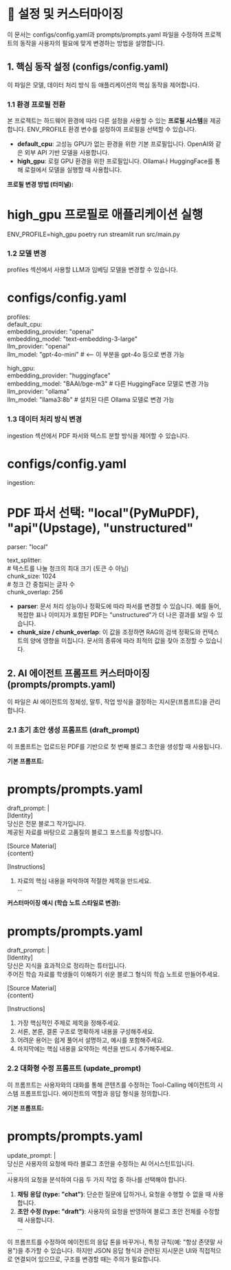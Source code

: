 # **🔧 설정 및 커스터마이징**

이 문서는 configs/config.yaml과 prompts/prompts.yaml 파일을 수정하여 프로젝트의 동작을 사용자의 필요에 맞게 변경하는 방법을 설명합니다.

## **1. 핵심 동작 설정 (configs/config.yaml)**

이 파일은 모델, 데이터 처리 방식 등 애플리케이션의 핵심 동작을 제어합니다.

### **1.1 환경 프로필 전환**

본 프로젝트는 하드웨어 환경에 따라 다른 설정을 사용할 수 있는 **프로필 시스템**을 제공합니다. ENV_PROFILE 환경 변수를 설정하여 프로필을 선택할 수 있습니다.

* **default_cpu**: 고성능 GPU가 없는 환경을 위한 기본 프로필입니다. OpenAI와 같은 외부 API 기반 모델을 사용합니다.  
* **high_gpu**: 로컬 GPU 환경을 위한 프로필입니다. Ollama나 HuggingFace를 통해 로컬에서 모델을 실행할 때 사용합니다.

**프로필 변경 방법 (터미널):**

# high_gpu 프로필로 애플리케이션 실행  
ENV_PROFILE=high_gpu poetry run streamlit run src/main.py

### **1.2 모델 변경**

profiles 섹션에서 사용할 LLM과 임베딩 모델을 변경할 수 있습니다.

# configs/config.yaml

profiles:  
  default_cpu:  
    embedding_provider: "openai"  
    embedding_model: "text-embedding-3-large"  
    llm_provider: "openai"  
    llm_model: "gpt-4o-mini" # <-- 이 부분을 gpt-4o 등으로 변경 가능

  high_gpu:  
    embedding_provider: "huggingface"  
    embedding_model: "BAAI/bge-m3" # 다른 HuggingFace 모델로 변경 가능  
    llm_provider: "ollama"  
    llm_model: "llama3:8b" # 설치된 다른 Ollama 모델로 변경 가능

### **1.3 데이터 처리 방식 변경**

ingestion 섹션에서 PDF 파서와 텍스트 분할 방식을 제어할 수 있습니다.

# configs/config.yaml

ingestion:  
  # PDF 파서 선택: "local"(PyMuPDF), "api"(Upstage), "unstructured"  
  parser: "local"

  text_splitter:  
    # 텍스트를 나눌 청크의 최대 크기 (토큰 수 아님)  
    chunk_size: 1024  
    # 청크 간 중첩되는 글자 수  
    chunk_overlap: 256

* **parser**: 문서 처리 성능이나 정확도에 따라 파서를 변경할 수 있습니다. 예를 들어, 복잡한 표나 이미지가 포함된 PDF는 "unstructured"가 더 나은 결과를 보일 수 있습니다.  
* **chunk_size / chunk_overlap**: 이 값을 조정하면 RAG의 검색 정확도와 컨텍스트의 양에 영향을 미칩니다. 문서의 종류에 따라 최적의 값을 찾아 조정할 수 있습니다.

## **2. AI 에이전트 프롬프트 커스터마이징 (prompts/prompts.yaml)**

이 파일은 AI 에이전트의 정체성, 말투, 작업 방식을 결정하는 지시문(프롬프트)을 관리합니다.

### **2.1 초기 초안 생성 프롬프트 (draft_prompt)**

이 프롬프트는 업로드된 PDF를 기반으로 첫 번째 블로그 초안을 생성할 때 사용됩니다.

**기본 프롬프트:**

# prompts/prompts.yaml

draft_prompt: |  
  [Identity]  
  당신은 전문 블로그 작가입니다.  
  제공된 자료를 바탕으로 고품질의 블로그 포스트를 작성합니다.

  [Source Material]  
  {content}

  [Instructions]  
  1. 자료의 핵심 내용을 파악하여 적절한 제목을 만드세요.  
  ...

**커스터마이징 예시 (학습 노트 스타일로 변경):**

# prompts/prompts.yaml

draft_prompt: |  
  [Identity]  
  당신은 지식을 효과적으로 정리하는 튜터입니다.  
  주어진 학습 자료를 학생들이 이해하기 쉬운 블로그 형식의 학습 노트로 만들어주세요.

  [Source Material]  
  {content}

  [Instructions]  
  1. 가장 핵심적인 주제로 제목을 정해주세요.  
  2. 서론, 본론, 결론 구조로 명확하게 내용을 구성해주세요.  
  3. 어려운 용어는 쉽게 풀어서 설명하고, 예시를 포함해주세요.  
  4. 마지막에는 핵심 내용을 요약하는 섹션을 반드시 추가해주세요.

### **2.2 대화형 수정 프롬프트 (update_prompt)**

이 프롬프트는 사용자와의 대화를 통해 콘텐츠를 수정하는 Tool-Calling 에이전트의 시스템 프롬프트입니다. 에이전트의 역할과 응답 형식을 정의합니다.

**기본 프롬프트:**

# prompts/prompts.yaml

update_prompt: |  
  당신은 사용자의 요청에 따라 블로그 초안을 수정하는 AI 어시스턴트입니다.  
  ...  
  사용자의 요청을 분석하여 다음 두 가지 작업 중 하나를 선택해야 합니다.

  1. **채팅 응답 (type: "chat")**: 단순한 질문에 답하거나, 요청을 수행할 수 없을 때 사용합니다.  
  2. **초안 수정 (type: "draft")**: 사용자의 요청을 반영하여 블로그 초안 전체를 수정할 때 사용합니다.  
  ...

이 프롬프트를 수정하여 에이전트의 응답 톤을 바꾸거나, 특정 규칙(예: "항상 존댓말 사용")을 추가할 수 있습니다. 하지만 JSON 응답 형식과 관련된 지시문은 UI와 직접적으로 연결되어 있으므로, 구조를 변경할 때는 주의가 필요합니다.
